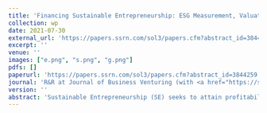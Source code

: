 ```yaml
---
title: 'Financing Sustainable Entrepreneurship: ESG Measurement, Valuation, and Performance'
collection: wp
date: 2021-07-30
external_url: 'https://papers.ssrn.com/sol3/papers.cfm?abstract_id=3844259'
excerpt: ''
venue: ''
images: ["e.png", "s.png", "g.png"]
pdfs: []
paperurl: 'https://papers.ssrn.com/sol3/papers.cfm?abstract_id=3844259'
journal: 'R&R at Journal of Business Venturing (with <a href="https://sasanm.de/">S. Mansouri</a>)'
version: ''
abstract: 'Sustainable Entrepreneurship (SE) seeks to attain profitability and sustainability goals. A major research gap concerns SE’s economic attractiveness for entrepreneurs and investors. The question is ambiguous because sustainability orientation creates costly constraints, while startups cannot fully appropriate their positive externalities. We relate startups’ Environment, Society, and Governance (ESG) properties obtained from a machine-learning approach (<a href="https://www.sustainableentrepreneurship.org/">www.SustainableEntrepreneurship.org</a>) to SE valuation and performance in token offerings. Startups with salient ESG goals are able to raise financing at more favorable valuations, incentivizing entrepreneurs to adopt ESG goals in the first place. However, their post-funding performance is weaker than in conventional startups, suggesting that investors incur a relative financial loss for backing sustainability-oriented entrepreneurs. Both valuation and post-funding performance are weaker in ESG startups with pre-existing binding constraints.'
---
```

